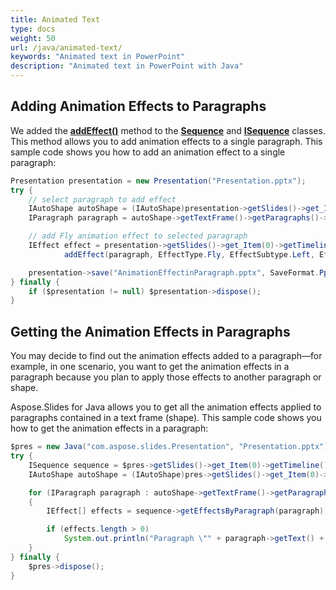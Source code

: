 ```yaml
---
title: Animated Text
type: docs
weight: 50
url: /java/animated-text/
keywords: "Animated text in PowerPoint"
description: "Animated text in PowerPoint with Java"
---
```


## Adding Animation Effects to Paragraphs

We added the [**addEffect()**](https://apireference.aspose.com/slides/java/com.aspose.slides/Sequence#addEffect-com.aspose.slides.IParagraph-int-int-int-) method to the [**Sequence**](https://apireference.aspose.com/slides/java/com.aspose.slides/Sequence) and [**ISequence**](https://apireference.aspose.com/slides/java/com.aspose.slides/ISequence) classes. This method allows you to add animation effects to a single paragraph. This sample code shows you how to add an animation effect to a single paragraph:

```java
Presentation presentation = new Presentation("Presentation.pptx");
try {
    // select paragraph to add effect
    IAutoShape autoShape = (IAutoShape)presentation->getSlides()->get_Item(0)->getShapes()->get_Item(0);
    IParagraph paragraph = autoShape->getTextFrame()->getParagraphs()->get_Item(0);

    // add Fly animation effect to selected paragraph
    IEffect effect = presentation->getSlides()->get_Item(0)->getTimeline()->getMainSequence().
            addEffect(paragraph, EffectType.Fly, EffectSubtype.Left, EffectTriggerType.OnClick);

    presentation->save("AnimationEffectinParagraph.pptx", SaveFormat.Pptx);
} finally {
    if ($presentation != null) $presentation->dispose();
}
```

## Getting the Animation Effects in Paragraphs

You may decide to find out the animation effects added to a paragraph—for example, in one scenario, you want to get the animation effects in a paragraph because you plan to apply those effects to another paragraph or shape.

Aspose.Slides for Java allows you to get all the animation effects applied to paragraphs contained in a text frame (shape). This sample code shows you how to get the animation effects in a paragraph:

```java
$pres = new Java("com.aspose.slides.Presentation", "Presentation.pptx");
try {
    ISequence sequence = $pres->getSlides()->get_Item(0)->getTimeline()->getMainSequence();
    IAutoShape autoShape = (IAutoShape)pres->getSlides()->get_Item(0)->getShapes()->get_Item(0);

    for (IParagraph paragraph : autoShape->getTextFrame()->getParagraphs())
    {
        IEffect[] effects = sequence->getEffectsByParagraph(paragraph);

        if (effects.length > 0)
            System.out.println("Paragraph \"" + paragraph->getText() + "\" has " + effects[0]->getType() + " effect.");
    }
} finally {
    $pres->dispose();
}
```
